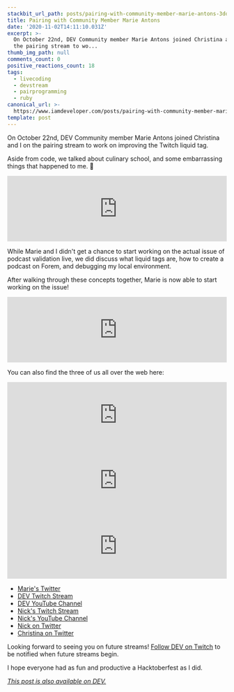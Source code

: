 ```yaml
---
stackbit_url_path: posts/pairing-with-community-member-marie-antons-3doi
title: Pairing with Community Member Marie Antons
date: '2020-11-02T14:11:10.031Z'
excerpt: >-
  On October 22nd, DEV Community member Marie Antons joined Christina and I on
  the pairing stream to wo...
thumb_img_path: null
comments_count: 0
positive_reactions_count: 18
tags:
  - livecoding
  - devstream
  - pairprogramming
  - ruby
canonical_url: >-
  https://www.iamdeveloper.com/posts/pairing-with-community-member-marie-antons-3doi/
template: post
---
```

On October 22nd, DEV Community member Marie Antons joined Christina and I on the pairing stream to work on improving the Twitch liquid tag.

Aside from code, we talked about culinary school, and some embarrassing things that happened to me. 🤣


<iframe class="liquidTag" src="https://dev.to/embed/youtube?args=ajz8nGCqLbM" style="border: 0; width: 100%;"></iframe>


While Marie and I didn't get a chance to start working on the actual issue of podcast validation live, we did discuss what liquid tags are, how to create a podcast on Forem, and debugging my local environment. 

After walking through these concepts together, Marie is now able to start working on the issue!


<iframe class="liquidTag" src="https://dev.to/embed/github?args=https%3A%2F%2Fgithub.com%2Fforem%2Fforem%2Fissues%2F3588" style="border: 0; width: 100%;"></iframe>


You can also find the three of us all over the web here:


<iframe class="liquidTag" src="https://dev.to/embed/user?args=marieantons" style="border: 0; width: 100%;"></iframe>



<iframe class="liquidTag" src="https://dev.to/embed/user?args=nickytonline" style="border: 0; width: 100%;"></iframe>



<iframe class="liquidTag" src="https://dev.to/embed/user?args=coffeecraftcode" style="border: 0; width: 100%;"></iframe>


* [Marie's Twitter](https://twitter.com/MarieAntons)
* [DEV Twitch Stream](https://www.twitch.tv/thepracticaldev)
* [DEV YouTube Channel](https://www.youtube.com/c/thepracticaldevteam)
* [Nick's Twitch Stream](https://www.twitch.tv/nickytonline)
* [Nick's YouTube Channel](https://iamdeveloper.com/youtube)
* [Nick on Twitter](https://twitter.com/nickytonline)
* [Christina on Twitter](https://twitter.com/coffeecraftcode)

Looking forward to seeing you on future streams! [Follow DEV on Twitch](twitch.tv/thepracticaldev) to be notified when future streams begin. 

I hope everyone had as fun and productive a Hacktoberfest as I did.

*[This post is also available on DEV.](https://dev.to/devteam/pairing-with-community-member-marie-antons-3doi)*


<script>
const parent = document.getElementsByTagName('head')[0];
const script = document.createElement('script');
script.type = 'text/javascript';
script.src = 'https://cdnjs.cloudflare.com/ajax/libs/iframe-resizer/4.1.1/iframeResizer.min.js';
script.charset = 'utf-8';
script.onload = function() {
    window.iFrameResize({}, '.liquidTag');
};
parent.appendChild(script);
</script>    

